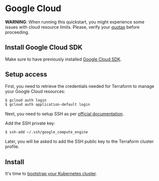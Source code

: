 # Google Cloud

**WARNING**: When running this quickstart, you might experience some issues
with cloud resource limits. Please, verify your [quotas](https://cloud.google.com/compute/quotas)
before proceeding.

## Install Google Cloud SDK

Make sure to have previously installed [Google Cloud SDK](https://cloud.google.com/sdk/downloads).

## Setup access

First, you need to retrieve the credentials needed for Terraform to manage your
Google Cloud resources:

```bash
$ gcloud auth login
$ gcloud auth application-default login
```

Next, you need to setup SSH as per [official documentation](https://cloud.google.com/compute/docs/instances/adding-removing-ssh-keys).

Add the SSH private key:

```bash
$ ssh-add ~/.ssh/google_compute_engine
```

Later, you will be asked to add the SSH public key to the Terraform cluster profile.

## Install

It's time to [bootstrap your Kubernetes cluster](../README.md#install).
